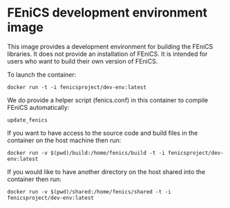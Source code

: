 # FEniCS development environment image

This image provides a development environment for building the FEniCS
libraries. It does not provide an installation of FEniCS. It is
intended for users who want to build their own version of FEniCS.
 
To launch the container:

    docker run -t -i fenicsproject/dev-env:latest

We do provide a helper script (fenics.conf) in this container to
compile FEniCS automatically:

    update_fenics

If you want to have access to the source code and build files in the
container on the host machine then run:

    docker run -v $(pwd)/build:/home/fenics/build -t -i fenicsproject/dev-env:latest

If you would like to have another directory on the host shared into the
container then run:

    docker run -v $(pwd)/shared:/home/fenics/shared -t -i fenicsproject/dev-env:latest
